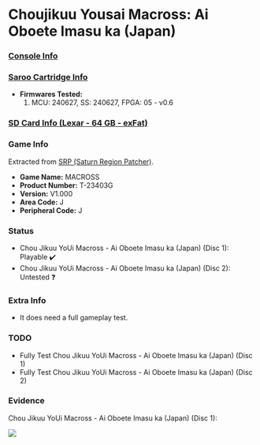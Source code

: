 # Choujikuu Yousai Macross: Ai Oboete Imasu ka (Japan)

### [Console Info](../../../../../Info/Consoles/VA13/README.md)

### [Saroo Cartridge Info](../../../../../Info/Cartridges/RetroGameParadiseStore/1.32F/README.md)

- <b>Firmwares Tested:</b>
  1. MCU: 240627, SS: 240627, FPGA: 05 - v0.6

### [SD Card Info (Lexar - 64 GB - exFat)](../../../../../Info/SdCards/Lexar/64GB/exfat/README.md)

### Game Info

Extracted from [SRP (Saturn Region Patcher)](https://segaxtreme.net/resources/saturn-region-patcher.81/download).

- <b>Game Name:</b> MACROSS
- <b>Product Number:</b> T-23403G
- <b>Version:</b> V1.000
- <b>Area Code:</b> J
- <b>Peripheral Code:</b> J

### Status

- Chou Jikuu YoUi Macross - Ai Oboete Imasu ka (Japan) (Disc 1): Playable :heavy_check_mark:
- Chou Jikuu YoUi Macross - Ai Oboete Imasu ka (Japan) (Disc 2): Untested :question:

### Extra Info

- It does need a full gameplay test.

### TODO

- Fully Test Chou Jikuu YoUi Macross - Ai Oboete Imasu ka (Japan) (Disc 1)
- Fully Test Chou Jikuu YoUi Macross - Ai Oboete Imasu ka (Japan) (Disc 2)

### Evidence

Chou Jikuu YoUi Macross - Ai Oboete Imasu ka (Japan) (Disc 1):

[![](https://img.youtube.com/vi/q6X3Gzh7b/0.jpg)](https://www.youtube.com/watch?v=q6X3Gzh7b)
